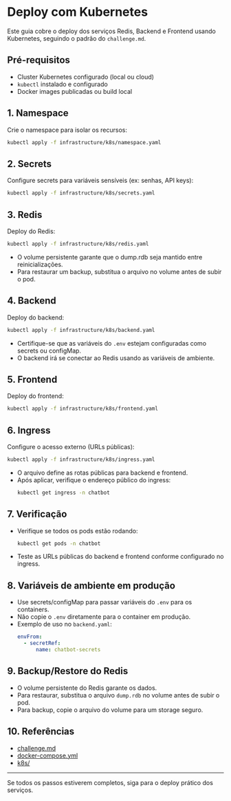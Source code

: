 # Deploy com Kubernetes

Este guia cobre o deploy dos serviços Redis, Backend e Frontend usando Kubernetes, seguindo o padrão do `challenge.md`.

## Pré-requisitos
- Cluster Kubernetes configurado (local ou cloud)
- `kubectl` instalado e configurado
- Docker images publicadas ou build local

## 1. Namespace
Crie o namespace para isolar os recursos:
```bash
kubectl apply -f infrastructure/k8s/namespace.yaml
```

## 2. Secrets
Configure secrets para variáveis sensíveis (ex: senhas, API keys):
```bash
kubectl apply -f infrastructure/k8s/secrets.yaml
```

## 3. Redis
Deploy do Redis:
```bash
kubectl apply -f infrastructure/k8s/redis.yaml
```
- O volume persistente garante que o dump.rdb seja mantido entre reinicializações.
- Para restaurar um backup, substitua o arquivo no volume antes de subir o pod.

## 4. Backend
Deploy do backend:
```bash
kubectl apply -f infrastructure/k8s/backend.yaml
```
- Certifique-se que as variáveis do `.env` estejam configuradas como secrets ou configMap.
- O backend irá se conectar ao Redis usando as variáveis de ambiente.

## 5. Frontend
Deploy do frontend:
```bash
kubectl apply -f infrastructure/k8s/frontend.yaml
```

## 6. Ingress
Configure o acesso externo (URLs públicas):
```bash
kubectl apply -f infrastructure/k8s/ingress.yaml
```
- O arquivo define as rotas públicas para backend e frontend.
- Após aplicar, verifique o endereço público do ingress:
  ```bash
  kubectl get ingress -n chatbot
  ```

## 7. Verificação
- Verifique se todos os pods estão rodando:
  ```bash
  kubectl get pods -n chatbot
  ```
- Teste as URLs públicas do backend e frontend conforme configurado no ingress.

## 8. Variáveis de ambiente em produção
- Use secrets/configMap para passar variáveis do `.env` para os containers.
- Não copie o `.env` diretamente para o container em produção.
- Exemplo de uso no `backend.yaml`:
  ```yaml
  envFrom:
    - secretRef:
        name: chatbot-secrets
  ```

## 9. Backup/Restore do Redis
- O volume persistente do Redis garante os dados.
- Para restaurar, substitua o arquivo `dump.rdb` no volume antes de subir o pod.
- Para backup, copie o arquivo do volume para um storage seguro.

## 10. Referências
- [challenge.md](../../challenge.md)
- [docker-compose.yml](../../infrastructure/docker/docker-compose.yml)
- [k8s/](../../infrastructure/k8s/)

---

Se todos os passos estiverem completos, siga para o deploy prático dos serviços.

